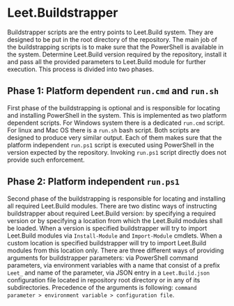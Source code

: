 # Leet.Buildstrapper

Buildstrapper scripts are the entry points to Leet.Build system. They are designed to be put in the root directory of the repository. The main job of the buildstrapping scripts is to make sure that the PowerShell is available in the system. Determine Leet.Build version required by the repository, install it and pass all the provided parameters to Leet.Build module for further execution. This process is divided into two phases.

## Phase 1: Platform dependent `run.cmd` and `run.sh`

First phase of the buildstrapping is optional and is responsible for locating and installing PowerShell in the system. This is implemented as two platform dependent scripts. For Windows system there is a dedicated `run.cmd` script. For linux and Mac OS there is a `run.sh` bash script. Both scripts are designed to produce very similar output. Each of them makes sure that the platform independent `run.ps1` script is executed using PowerShell in the version expected by the repository. Invoking `run.ps1` script directly does not provide such enforcement.

## Phase 2: Platform independent `run.ps1`

Second phase of the buildstrapping is responsible for locating and installing all required Leet.Build modules. There are two distinc ways of instructing buildstrapper about required Leet.Build version: by specifying a required version or by specifying a location from which the Leet.Build modules shall be loaded. When a version is specified buildstrapper will try to import Leet.Build modules via `Install-Module` and `Import-Module` cmdlets. When a custom location is specified buildstrapper will try to import Leet.Build modules from this location only. There are three different ways of providing arguments for buildstrapper parameters: via PowerShell command parameters, via environment variables with a name that consist of a prefix `Leet_` and name of the parameter, via JSON entry in a `Leet.Build.json` configuration file located in repository root directory or in any of its subdirectories. Precedence of the arguments is following: `command parameter > environment variable > configuration file`.
